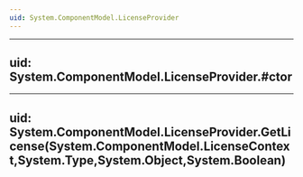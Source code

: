 ```yaml
---
uid: System.ComponentModel.LicenseProvider
---
```


---
uid: System.ComponentModel.LicenseProvider.#ctor
---

---
uid: System.ComponentModel.LicenseProvider.GetLicense(System.ComponentModel.LicenseContext,System.Type,System.Object,System.Boolean)
---
